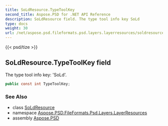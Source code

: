 ```yaml
---
title: SoLdResource.TypeToolKey
second_title: Aspose.PSD for .NET API Reference
description: SoLdResource field. The type tool info key SoLd
type: docs
weight: 30
url: /net/aspose.psd.fileformats.psd.layers.layerresources/soldresource/typetoolkey/
---
```

{{< psd/tize >}}
## SoLdResource.TypeToolKey field

The type tool info key: 'SoLd'.

```csharp
public const int TypeToolKey;
```

### See Also

* class [SoLdResource](../)
* namespace [Aspose.PSD.FileFormats.Psd.Layers.LayerResources](../../soldresource/)
* assembly [Aspose.PSD](../../../)



